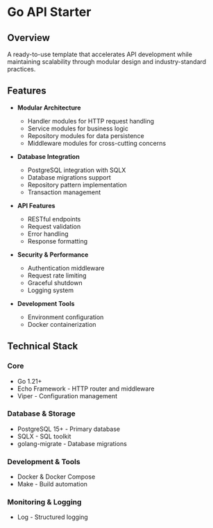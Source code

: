 # Go API Starter

## Overview
A ready-to-use template that accelerates API development while maintaining scalability through modular design and industry-standard practices.

## Features
- **Modular Architecture**
  - Handler modules for HTTP request handling
  - Service modules for business logic
  - Repository modules for data persistence
  - Middleware modules for cross-cutting concerns

- **Database Integration**
  - PostgreSQL integration with SQLX
  - Database migrations support
  - Repository pattern implementation
  - Transaction management

- **API Features**
  - RESTful endpoints
  - Request validation
  - Error handling
  - Response formatting

- **Security & Performance**
  - Authentication middleware
  - Request rate limiting
  - Graceful shutdown
  - Logging system

- **Development Tools**
  - Environment configuration
  - Docker containerization


## Technical Stack

### Core
- Go 1.21+
- Echo Framework - HTTP router and middleware
- Viper - Configuration management

### Database & Storage
- PostgreSQL 15+ - Primary database
- SQLX - SQL toolkit
- golang-migrate - Database migrations

### Development & Tools
- Docker & Docker Compose
- Make - Build automation


### Monitoring & Logging
- Log - Structured logging



